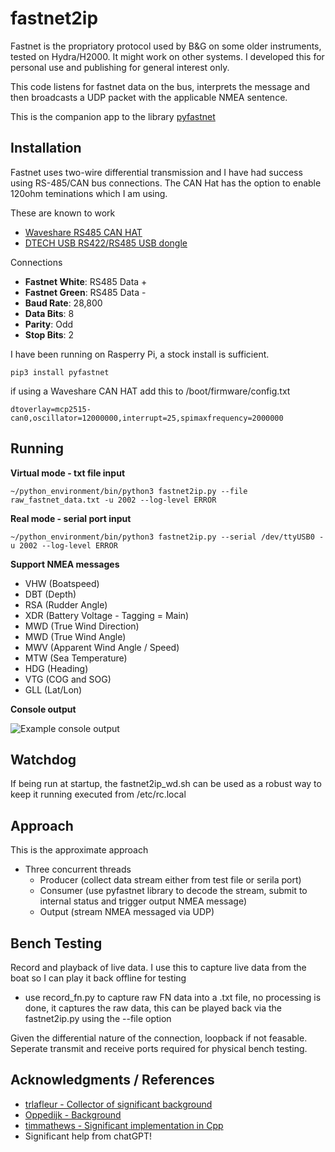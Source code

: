 # fastnet2ip
Fastnet is the propriatory protocol used by B&G on some older instruments, tested on Hydra/H2000. It might work on other systems. I developed this for personal use and publishing for general interest only. 

This code listens for fastnet data on the bus, interprets the message and then broadcasts a UDP packet with the applicable NMEA sentence.

This is the companion app to the library [pyfastnet](https://github.com/ghotihook/pyfastnet)


## Installation

Fastnet uses two-wire differential transmission and I have had success using RS-485/CAN bus connections. The CAN Hat has the option to enable 120ohm teminations which I am using.

These are known to work
- [Waveshare RS485 CAN HAT](https://www.waveshare.com/wiki/RS485_CAN_HAT)
- [DTECH USB RS422/RS485 USB dongle](https://www.amazon.com.au/DTECH-Converter-Adapter-Supports-Windows/dp/B076WVFXN8)

Connections
- **Fastnet White**: RS485 Data +
- **Fastnet Green**: RS485 Data -
- **Baud Rate**: 28,800
- **Data Bits**: 8
- **Parity**: Odd
- **Stop Bits**: 2

I have been running on Rasperry Pi, a stock install is sufficient.

```pip3 install pyfastnet```

if using a Waveshare CAN HAT add this to /boot/firmware/config.txt

```dtoverlay=mcp2515-can0,oscillator=12000000,interrupt=25,spimaxfrequency=2000000```

## Running

**Virtual mode - txt file input**

```~/python_environment/bin/python3 fastnet2ip.py --file raw_fastnet_data.txt -u 2002 --log-level ERROR```

**Real mode - serial port input**

```~/python_environment/bin/python3 fastnet2ip.py --serial /dev/ttyUSB0 -u 2002 --log-level ERROR```

**Support NMEA messages**
- VHW (Boatspeed)
- DBT (Depth)
- RSA (Rudder Angle)
- XDR (Battery Voltage - Tagging = Main)
- MWD (True Wind Direction)
- MWD (True Wind Angle)
- MWV (Apparent Wind Angle / Speed)
- MTW (Sea Temperature)
- HDG (Heading)
- VTG (COG and SOG)
- GLL (Lat/Lon)

**Console output**

![Example console output](images/console_output.jpg "Fastnet System Overview")


## Watchdog
If being run at startup, the fastnet2ip_wd.sh can be used as a robust way to keep it running executed from /etc/rc.local

## Approach
This is the approximate approach
- Three concurrent threads
	- Producer (collect data stream either from test file or serila port)
	- Consumer (use pyfastnet library to decode the stream, submit to internal status and trigger output NMEA message)
	- Output (stream NMEA messaged via UDP)

## Bench Testing
Record and playback of live data. I use this to capture live data from the boat so I can play it back offline for testing
- use record_fn.py to capture raw FN data into a .txt file, no processing is done, it captures the raw data, this can be played back via the fastnet2ip.py using the --file option

Given the differential nature of the connection, loopback if not feasable. Seperate transmit and receive ports required for physical bench testing.

## Acknowledgments / References

- [trlafleur - Collector of significant background](https://github.com/trlafleur) 
- [Oppedijk - Background](https://www.oppedijk.com/bandg/fastnet.html)
- [timmathews - Significant implementation in Cpp](https://github.com/timmathews/bg-fastnet-driver)
- Significant help from chatGPT!